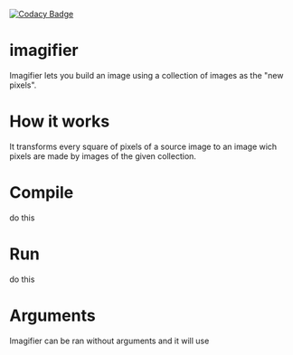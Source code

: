 [![Codacy Badge](https://api.codacy.com/project/badge/Grade/9669f28b3d144aa69de632e121b735b7)](https://www.codacy.com/app/tiagobertolo/imagifier?utm_source=github.com&amp;utm_medium=referral&amp;utm_content=bertolo1988/imagifier&amp;utm_campaign=Badge_Grade)
# imagifier
Imagifier lets you build an image using a collection of images as the "new pixels".

# How it works

It transforms every square of pixels of a source image to an image wich pixels are made by images of the given collection.

# Compile

do this

# Run

do this

# Arguments

Imagifier can be ran without arguments and it will use
